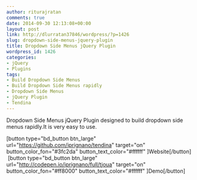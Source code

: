 ```yaml
---
author: riturajratan
comments: true
date: 2014-09-30 12:13:08+00:00
layout: post
link: http://dlurratan37846/wordpress/?p=1426
slug: dropdown-side-menus-jquery-plugin
title: Dropdown Side Menus jQuery Plugin
wordpress_id: 1426
categories:
- jQuery
- Plugins
tags:
- Build Dropdown Side Menus
- Build Dropdown Side Menus rapidly
- Dropdown Side Menus
- jQuery Plugin
- Tendina
---
```


Dropdown Side Menus jQuery Plugin designed to build dropdown side menus rapidly.It is very easy to use.

[button type="bd_button btn_large" url="https://github.com/iprignano/tendina" target="on" button_color_fon="#3fc2da" button_text_color="#ffffff" ]Website[/button]  [button type="bd_button btn_large" url="http://codepen.io/iprignano/full/tjoua" target="on" button_color_fon="#ff8000" button_text_color="#ffffff" ]Demo[/button]
